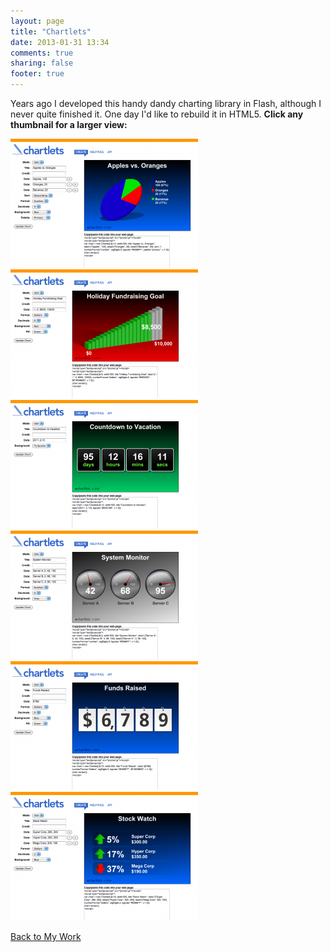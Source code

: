 ```yaml
---
layout: page
title: "Chartlets"
date: 2013-01-31 13:34
comments: true
sharing: false
footer: true
---
```


Years ago I developed this handy dandy charting library in Flash, although I
never quite finished it. One day I'd like to rebuild it in HTML5. **Click any
thumbnail for a larger view:**

[![](/images/work/chartlets-pie-300x206.png)](/images/work/chartlets-pie.png)
[![](/images/work/chartlets-fill-300x206.png)](/images/work/chartlets-fill.png)
[![](/images/work/chartlets-countdown-300x206.png)](/images/work/chartlets-countdown.png)
[![](/images/work/chartlets-meters-300x206.png)](/images/work/chartlets-meters.png)
[![](/images/work/chartlets-tote-300x206.png)](/images/work/chartlets-tote.png)
[![](/images/work/chartlets-updown-300x206.png)](/images/work/chartlets-updown.png)

[Back to My Work](./index.html)